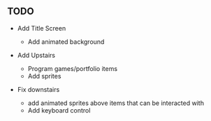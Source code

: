 ## TODO
- Add Title Screen
  - Add animated background

- Add Upstairs
  - Program games/portfolio items
  - Add sprites

- Fix downstairs
  - add animated sprites above items that can be interacted with
  - Add keyboard control